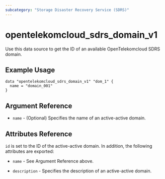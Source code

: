 ```yaml
---
subcategory: "Storage Disaster Recovery Service (SDRS)"
---
```


# opentelekomcloud_sdrs_domain_v1

Use this data source to get the ID of an available OpenTelekomcloud SDRS domain.

## Example Usage

```hcl
data "opentelekomcloud_sdrs_domain_v1" "dom_1" {
  name = "domain_001"
}

```

## Argument Reference

* `name` - (Optional) Specifies the name of an active-active domain.

## Attributes Reference

`id` is set to the ID of the active-active domain. In addition, the following attributes are exported:

* `name` - See Argument Reference above.

* `description` - Specifies the description of an active-active domain.
